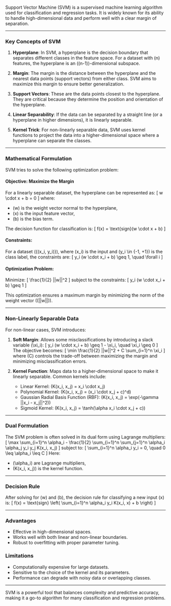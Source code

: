 


Support Vector Machine (SVM) is a supervised machine learning algorithm used for classification and regression tasks. It is widely known for its ability to handle high-dimensional data and perform well with a clear margin of separation.

---

### **Key Concepts of SVM**
1. **Hyperplane**: In SVM, a hyperplane is the decision boundary that separates different classes in the feature space. For a dataset with \(n\) features, the hyperplane is an \((n-1)\)-dimensional subspace.

2. **Margin**: The margin is the distance between the hyperplane and the nearest data points (support vectors) from either class. SVM aims to maximize this margin to ensure better generalization.

3. **Support Vectors**: These are the data points closest to the hyperplane. They are critical because they determine the position and orientation of the hyperplane.

4. **Linear Separability**: If the data can be separated by a straight line (or a hyperplane in higher dimensions), it is linearly separable.

5. **Kernel Trick**: For non-linearly separable data, SVM uses kernel functions to project the data into a higher-dimensional space where a hyperplane can separate the classes.

---

### **Mathematical Formulation**
SVM tries to solve the following optimization problem:

#### **Objective: Maximize the Margin**
For a linearly separable dataset, the hyperplane can be represented as:
\[
w \cdot x + b = 0
\]
where:
- \(w\) is the weight vector normal to the hyperplane,
- \(x\) is the input feature vector,
- \(b\) is the bias term.

The decision function for classification is:
\[
f(x) = \text{sign}(w \cdot x + b)
\]

#### **Constraints**:
For a dataset \(\{(x_i, y_i)\}\), where \(x_i\) is the input and \(y_i \in \{-1, +1\}\) is the class label, the constraints are:
\[
y_i (w \cdot x_i + b) \geq 1, \quad \forall i
\]

#### **Optimization Problem**:
Minimize:
\[
\frac{1}{2} ||w||^2
\]
subject to the constraints:
\[
y_i (w \cdot x_i + b) \geq 1
\]

This optimization ensures a maximum margin by minimizing the norm of the weight vector (\(||w||\)).

---

### **Non-Linearly Separable Data**
For non-linear cases, SVM introduces:
1. **Soft Margin**: Allows some misclassifications by introducing a slack variable \(\xi_i\):
   \[
   y_i (w \cdot x_i + b) \geq 1 - \xi_i, \quad \xi_i \geq 0
   \]
   The objective becomes:
   \[
   \min \frac{1}{2} ||w||^2 + C \sum_{i=1}^n \xi_i
   \]
   where \(C\) controls the trade-off between maximizing the margin and minimizing misclassification errors.

2. **Kernel Function**: Maps data to a higher-dimensional space to make it linearly separable. Common kernels include:
   - Linear Kernel: \(K(x_i, x_j) = x_i \cdot x_j\)
   - Polynomial Kernel: \(K(x_i, x_j) = (x_i \cdot x_j + c)^d\)
   - Gaussian Radial Basis Function (RBF): \(K(x_i, x_j) = \exp(-\gamma ||x_i - x_j||^2)\)
   - Sigmoid Kernel: \(K(x_i, x_j) = \tanh(\alpha x_i \cdot x_j + c)\)

---

### **Dual Formulation**
The SVM problem is often solved in its dual form using Lagrange multipliers:
\[
\max \sum_{i=1}^n \alpha_i - \frac{1}{2} \sum_{i=1}^n \sum_{j=1}^n \alpha_i \alpha_j y_i y_j K(x_i, x_j)
\]
subject to:
\[
\sum_{i=1}^n \alpha_i y_i = 0, \quad 0 \leq \alpha_i \leq C
\]
Here:
- \(\alpha_i\) are Lagrange multipliers,
- \(K(x_i, x_j)\) is the kernel function.

---

### **Decision Rule**
After solving for \(w\) and \(b\), the decision rule for classifying a new input \(x\) is:
\[
f(x) = \text{sign} \left( \sum_{i=1}^n \alpha_i y_i K(x_i, x) + b \right)
\]

---

### **Advantages**
- Effective in high-dimensional spaces.
- Works well with both linear and non-linear boundaries.
- Robust to overfitting with proper parameter tuning.

### **Limitations**
- Computationally expensive for large datasets.
- Sensitive to the choice of the kernel and its parameters.
- Performance can degrade with noisy data or overlapping classes.

---

SVM is a powerful tool that balances complexity and predictive accuracy, making it a go-to algorithm for many classification and regression problems.


